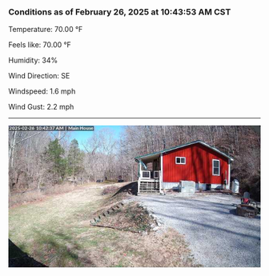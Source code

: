 ### Conditions as of February 26, 2025 at 10:43:53 AM CST 

Temperature: 70.00 &deg;F

Feels like: 70.00 &deg;F

Humidity: 34%

Wind Direction: SE

Windspeed: 1.6 mph

Wind Gust: 2.2 mph

---

<img src="./images/latest.jpeg"/>

